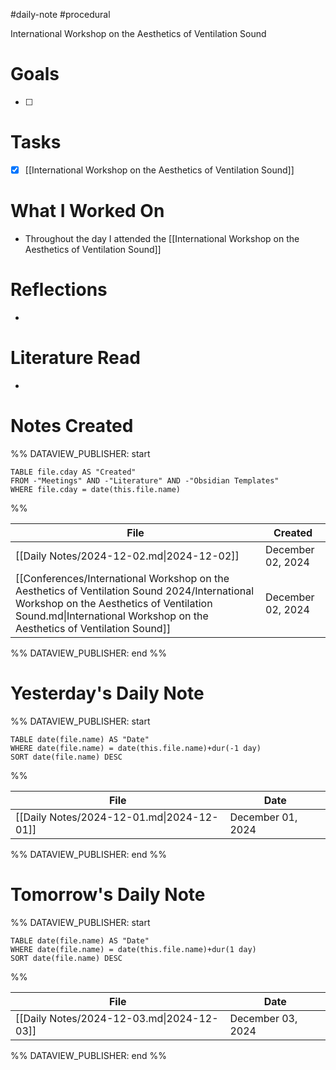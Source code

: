 #daily-note #procedural 

International Workshop on the Aesthetics of Ventilation Sound
# Goals

- [ ] 

# Tasks

- [x] [[International Workshop on the Aesthetics of Ventilation Sound]]

# What I Worked On

- Throughout the day I attended the [[International Workshop on the Aesthetics of Ventilation Sound]]

# Reflections

- 

# Literature Read

- 

# Notes Created


%% DATAVIEW_PUBLISHER: start
```dataview
TABLE file.cday AS "Created"
FROM -"Meetings" AND -"Literature" AND -"Obsidian Templates"
WHERE file.cday = date(this.file.name)
```
%%

| File                                                                                                                                                                                                               | Created           |
| ------------------------------------------------------------------------------------------------------------------------------------------------------------------------------------------------------------------ | ----------------- |
| [[Daily Notes/2024-12-02.md\|2024-12-02]]                                                                                                                                                                          | December 02, 2024 |
| [[Conferences/International Workshop on the Aesthetics of Ventilation Sound 2024/International Workshop on the Aesthetics of Ventilation Sound.md\|International Workshop on the Aesthetics of Ventilation Sound]] | December 02, 2024 |

%% DATAVIEW_PUBLISHER: end %%

# Yesterday's Daily Note

%% DATAVIEW_PUBLISHER: start
```dataview
TABLE date(file.name) AS "Date"
WHERE date(file.name) = date(this.file.name)+dur(-1 day)
SORT date(file.name) DESC
```
%%

| File                                      | Date              |
| ----------------------------------------- | ----------------- |
| [[Daily Notes/2024-12-01.md\|2024-12-01]] | December 01, 2024 |

%% DATAVIEW_PUBLISHER: end %%
# Tomorrow's Daily Note

%% DATAVIEW_PUBLISHER: start
```dataview
TABLE date(file.name) AS "Date"
WHERE date(file.name) = date(this.file.name)+dur(1 day)
SORT date(file.name) DESC
```
%%

| File                                      | Date              |
| ----------------------------------------- | ----------------- |
| [[Daily Notes/2024-12-03.md\|2024-12-03]] | December 03, 2024 |

%% DATAVIEW_PUBLISHER: end %%


